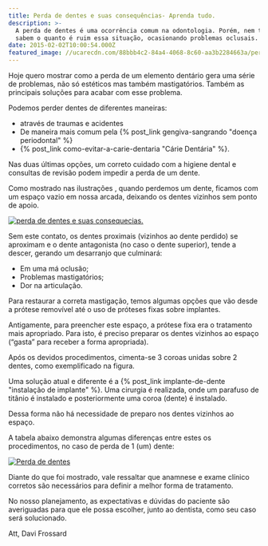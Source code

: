 ```yaml
---
title: Perda de dentes e suas consequências- Aprenda tudo.
description: >-
  A perda de dentes é uma ocorrência comum na odontologia. Porém, nem todos
  sabem o quanto é ruim essa situação, ocasionando problemas oclusais. Confira.
date: 2015-02-02T10:00:54.000Z
featured_image: //ucarecdn.com/88bbb4c2-84a4-4068-8c60-aa3b2284663a/perda-de-dentes1.jpg
---
```


Hoje quero mostrar como a perda de um elemento dentário gera uma série de problemas, não só estéticos mas também mastigatórios. Também as principais soluções para acabar com esse problema. 

Podemos perder dentes de diferentes maneiras: 

* através de traumas e acidentes 
* De maneira mais comum pela {% post_link gengiva-sangrando "doença periodontal" %} 
* {% post_link como-evitar-a-carie-dentaria "Cárie Dentária" %}. 

Nas duas últimas opções, um correto cuidado com a higiene dental e consultas de revisão podem impedir a perda de um dente. 

Como mostrado nas ilustrações , quando perdemos um dente, ficamos com um espaço vazio em nossa arcada, deixando os dentes vizinhos sem ponto de apoio. 

[![perda de dentes e suas consequecias.](//ucarecdn.com/79e11d27-5592-4253-b7b1-aa86bc9f19e1/perda-de-dentes-e-suas-consequecias..png)](//ucarecdn.com/79e11d27-5592-4253-b7b1-aa86bc9f19e1/perda-de-dentes-e-suas-consequecias..png) 

Sem este contato, os dentes proximais (vizinhos ao dente perdido) se aproximam e o dente antagonista (no caso o dente superior), tende a descer, gerando um desarranjo que culminará:

* Em uma má oclusão; 
* Problemas mastigatórios;
* Dor na articulação. 

Para restaurar a correta mastigação, temos algumas opções que vão desde a prótese removível até o uso de próteses fixas sobre implantes. 

Antigamente, para preencher este espaço, a prótese fixa era o tratamento mais apropriado. Para isto, é preciso preparar os dentes vizinhos ao espaço (“gasta” para receber a forma apropriada). 

Após os devidos procedimentos, cimenta-se 3 coroas unidas sobre 2 dentes, como exemplificado na figura. 

Uma solução atual e diferente é a {% post_link implante-de-dente "instalação de implante" %}. Uma cirurgia é realizada, onde um parafuso de titânio é instalado e posteriormente uma coroa (dente) é instalado. 

Dessa forma não há necessidade de preparo nos dentes vizinhos ao espaço. 

A tabela abaixo demonstra algumas diferenças entre estes os procedimentos, no caso de perda de 1 (um) dente: 

[![Perda de dentes](//ucarecdn.com/de8bbb78-68d8-4638-ac1a-d8763083c213/Perda-de-dentes.png)](//ucarecdn.com/de8bbb78-68d8-4638-ac1a-d8763083c213/Perda-de-dentes.png)   

Diante do que foi mostrado, vale ressaltar que anamnese e exame clínico corretos são necessários para definir a melhor forma de tratamento. 

No nosso planejamento, as expectativas e dúvidas do paciente são averiguadas para que ele possa escolher, junto ao dentista, como seu caso será solucionado.

Att, 
Davi Frossard

